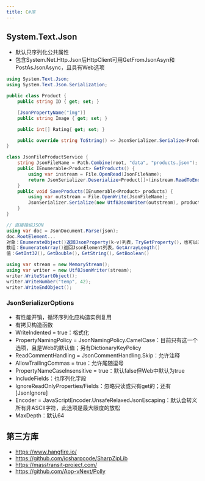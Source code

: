 ```yaml
---
title: C#库
---
```


## System.Text.Json

* 默认只序列化公共属性
* 包含System.Net.Http.Json后HttpClient可用GetFromJsonAsyn和PostAsJsonAsync，且具有Web选项

```c#
using System.Text.Json;
using System.Text.Json.Serialization;

public class Product {
    public string ID { get; set; }

    [JsonPropertyName("img")]
    public string Image { get; set; }

    public int[] Rating{ get; set; }

    public override string ToString() => JsonSerializer.Serialize<Product>(this);
}

class JsonFileProductService {
    string JsonFileName = Path.Combine(root, "data", "products.json");
    public IEnumerable<Product> GetProducts() {
        using var instream = File.OpenRead(JsonFileName);
        return JsonSerializer.Deserialize<Product[]>(instream.ReadToEnd());
    }
    public void SaveProducts(IEnumerable<Product> products) {
        using var outstream = File.OpenWrite(JsonFileName);
        JsonSerializer.Serialize(new Utf8JsonWriter(outstream), products); // 也可用Async方法
    }
}

// 直接操纵JSON
using var doc = JsonDocument.Parse(json);
doc.RootElement...
对象：EnumerateObject()返回JsonProperty(k-v)列表，TryGetProperty()，也可以直接[]
数组：EnumerateArray()返回JsonElement列表，GetArrayLength()
值：GetInt32()，GetDouble()，GetString()，GetBoolean()

using var stream = new MemoryStream();
using var writer = new Utf8JsonWriter(stream);
writer.WriteStartObject();
writer.WriteNumber("temp", 42);
writer.WriteEndObject();
```

### JsonSerializerOptions

* 有性能开销，循环序列化应构造实例复用
* 有拷贝构造函数
* WriteIndented = true：格式化
* PropertyNamingPolicy = JsonNamingPolicy.CamelCase：目前只有这一个选项，且是Web的默认值；另有DictionaryKeyPolicy
* ReadCommentHandling = JsonCommentHandling.Skip：允许注释
* AllowTrailingCommas = true：允许尾随逗号
* PropertyNameCaseInsensitive = true：默认false但Web中默认为true
* IncludeFields：也序列化字段
* IgnoreReadOnlyProperties/Fields：忽略只读或只有get的；还有[JsonIgnore]
* Encoder = JavaScriptEncoder.UnsafeRelaxedJsonEscaping：默认会转义所有非ASCII字符，此选项是最大限度的放松
* MaxDepth：默认64

## 第三方库

* https://www.hangfire.io/
* https://github.com/icsharpcode/SharpZipLib
* https://masstransit-project.com/
* https://github.com/App-vNext/Polly
